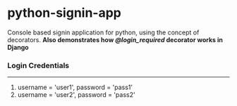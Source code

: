# python-signin-app
Console based signin application for python, using the concept of decorators. **Also demonstrates how *@login_required* decorator works in Django**

### Login Credentials
---
1. username = 'user1', password = 'pass1'
2. username = 'user2', password = 'pass2'
